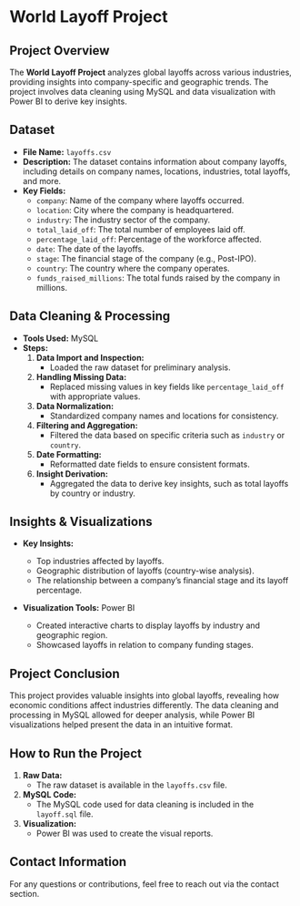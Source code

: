 # World Layoff Project

## Project Overview
The **World Layoff Project** analyzes global layoffs across various industries, providing insights into company-specific and geographic trends. The project involves data cleaning using MySQL and data visualization with Power BI to derive key insights.

## Dataset

- **File Name:** `layoffs.csv`
- **Description:** The dataset contains information about company layoffs, including details on company names, locations, industries, total layoffs, and more.
- **Key Fields:**
  - `company`: Name of the company where layoffs occurred.
  - `location`: City where the company is headquartered.
  - `industry`: The industry sector of the company.
  - `total_laid_off`: The total number of employees laid off.
  - `percentage_laid_off`: Percentage of the workforce affected.
  - `date`: The date of the layoffs.
  - `stage`: The financial stage of the company (e.g., Post-IPO).
  - `country`: The country where the company operates.
  - `funds_raised_millions`: The total funds raised by the company in millions.

## Data Cleaning & Processing

- **Tools Used:** MySQL
- **Steps:**
  1. **Data Import and Inspection:**
     - Loaded the raw dataset for preliminary analysis.
  2. **Handling Missing Data:**
     - Replaced missing values in key fields like `percentage_laid_off` with appropriate values.
  3. **Data Normalization:**
     - Standardized company names and locations for consistency.
  4. **Filtering and Aggregation:**
     - Filtered the data based on specific criteria such as `industry` or `country`.
  5. **Date Formatting:**
     - Reformatted date fields to ensure consistent formats.
  6. **Insight Derivation:**
     - Aggregated the data to derive key insights, such as total layoffs by country or industry.

## Insights & Visualizations

- **Key Insights:**
  - Top industries affected by layoffs.
  - Geographic distribution of layoffs (country-wise analysis).
  - The relationship between a company’s financial stage and its layoff percentage.
  
- **Visualization Tools:** Power BI
  - Created interactive charts to display layoffs by industry and geographic region.
  - Showcased layoffs in relation to company funding stages.

## Project Conclusion
This project provides valuable insights into global layoffs, revealing how economic conditions affect industries differently. The data cleaning and processing in MySQL allowed for deeper analysis, while Power BI visualizations helped present the data in an intuitive format.

## How to Run the Project

1. **Raw Data:** 
   - The raw dataset is available in the `layoffs.csv` file.
2. **MySQL Code:** 
   - The MySQL code used for data cleaning is included in the `layoff.sql` file.
3. **Visualization:** 
   - Power BI was used to create the visual reports.

## Contact Information

For any questions or contributions, feel free to reach out via the contact section.

